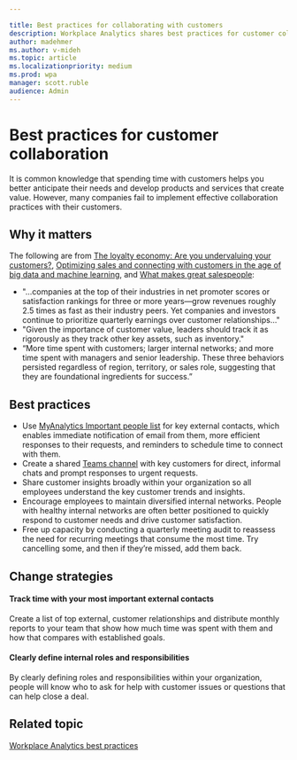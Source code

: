 ```yaml
---

title: Best practices for collaborating with customers
description: Workplace Analytics shares best practices for customer collaboration
author: madehmer
ms.author: v-mideh
ms.topic: article
ms.localizationpriority: medium 
ms.prod: wpa
manager: scott.ruble
audience: Admin
---
```


# Best practices for customer collaboration

It is common knowledge that spending time with customers helps you better anticipate their needs and develop products and services that create value. However, many companies fail to implement effective collaboration practices with their customers.

## Why it matters

The following are from [The loyalty economy: Are you undervaluing your customers?](https://insights.office.com/business-performance/the-loyalty-economy-are-you-undervaluing-customers/), [Optimizing sales and connecting with customers in the age of big data and machine learning](https://insights.office.com/sales-excellence/optimizing-sales-workplace-analytics/), and [What makes great salespeople](https://insights.office.com/management-strategy/what-makes-great-salespeople/):

* "...companies at the top of their industries in net promoter scores or satisfaction rankings for three or more years—grow revenues roughly 2.5 times as fast as their industry peers. Yet companies and investors continue to prioritize quarterly earnings over customer relationships..."
* "Given the importance of customer value, leaders should track it as rigorously as they track other key assets, such as inventory."
* “More time spent with customers; larger internal networks; and more time spent with managers and senior leadership. These three behaviors persisted regardless of region, territory, or sales role, suggesting that they are foundational ingredients for success.”

## Best practices

* Use [MyAnalytics Important people list](../myanalytics/use/use-the-insights.md#add-important-people) for key external contacts, which enables immediate notification of email from them, more efficient responses to their requests, and reminders to schedule time to connect with them.
* Create a shared [Teams channel](/microsoftteams/teams-channels-overview) with key customers for direct, informal chats and prompt responses to urgent requests.
* Share customer insights broadly within your organization so all employees understand the key customer trends and insights.
* Encourage employees to maintain diversified internal networks. People with healthy internal networks are often better positioned to quickly respond to customer needs and drive customer satisfaction.
* Free up capacity by conducting a quarterly meeting audit to reassess the need for recurring meetings that consume the most time. Try cancelling some, and then if they’re missed, add them back.

## Change strategies

#### Track time with your most important external contacts

Create a list of top external, customer relationships and distribute monthly reports to your team that show how much time was spent with them and how that compares with established goals.

#### Clearly define internal roles and responsibilities

By clearly defining roles and responsibilities within your organization, people will know who to ask for help with customer issues or questions that can help close a deal.

## Related topic

[Workplace Analytics best practices](gm-best-practices.md)